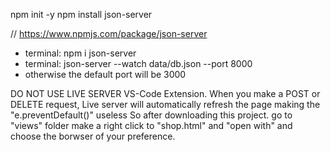 npm init -y
npm install json-server

// https://www.npmjs.com/package/json-server
*  terminal: npm i json-server
*  terminal: json-server --watch data/db.json --port 8000
*   otherwise the default port will be 3000


DO NOT USE
  LIVE SERVER VS-Code Extension.
  When you make a POST or DELETE request, Live server will automatically refresh the page
  making the "e.preventDefault()" useless
  So after downloading this project. go to "views" folder
  make a right click to "shop.html" and "open with" and choose
  the borwser of your preference.
